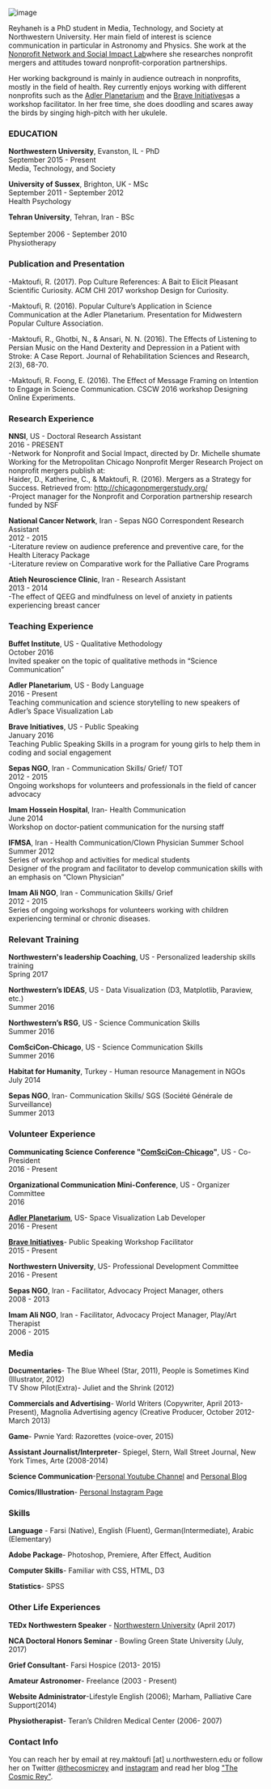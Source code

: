 ![image](https://github.com/reymaktoufi/Reyhaneh-Maktoufi/blob/master/Pic.jpg)

Reyhaneh is a PhD student in Media, Technology, and Society at Northwestern University. Her main field of interest is science communication in particular in Astronomy and Physics. She work at the [Nonprofit Network and Social Impact Lab](https://nnsi.northwestern.edu/about-us/people-2/)where she researches nonprofit mergers and attitudes toward nonprofit-corporation partnerships.

Her working background is mainly in audience outreach in nonprofits, mostly in the field of health. Rey currently enjoys working with different nonprofits such as the [Adler Planetarium](http://www.adlerplanetarium.org/#0m5qPHF4VP2Hw1TA.97) and the [Brave Initiatives](https://www.braveinitiatives.com/the-brave-team.html)as a workshop facilitator. In her free time, she does doodling and scares away the birds by singing high-pitch with her ukulele.


### EDUCATION

**Northwestern University**, Evanston, IL - PhD<br>
September  2015 - Present<br>
Media, Technology, and Society<br>

**University of Sussex**, Brighton, UK - MSc<br>
September 2011 - September 2012<br>
Health Psychology<br>

**Tehran University**, Tehran, Iran - BSc<br>                                     	
September 2006 - September 2010<br>
Physiotherapy<br>

### Publication and Presentation

-Maktoufi, R. (2017). Pop Culture References: A Bait to Elicit Pleasant Scientific Curiosity. ACM CHI 2017 workshop Design for Curiosity.<br>

-Maktoufi, R. (2016). Popular Culture’s Application in Science Communication at the Adler Planetarium. Presentation for Midwestern Popular Culture Association.<br>

-Maktoufi, R., Ghotbi, N., & Ansari, N. N. (2016). The Effects of Listening to Persian Music on the Hand Dexterity and Depression in a Patient with Stroke: A Case Report. Journal of Rehabilitation Sciences and Research, 2(3), 68-70.<br>

-Maktoufi, R. Foong, E. (2016). The Effect of Message Framing on Intention to Engage in Science Communication. CSCW 2016 workshop Designing Online Experiments.<br>

### Research Experience

**NNSI**, US - Doctoral Research Assistant<br>
2016 - PRESENT<br>
-Network for Nonprofit and Social Impact, directed by Dr. Michelle shumate<br> 
Working for the Metropolitan Chicago Nonprofit Merger Research Project on nonprofit mergers publish at:<br>
Haider, D., Katherine, C., & Maktoufi, R. (2016). Mergers as a Strategy for Success. Retrieved from: http://chicagonpmergerstudy.org/<br>
-Project manager for the Nonprofit and Corporation partnership research funded by NSF<br>

**National Cancer Network**, Iran - Sepas NGO Correspondent Research Assistant<br>
2012 - 2015<br>
-Literature review on audience preference and preventive care, for the Health Literacy Package <br>
-Literature review on Comparative work for the Palliative Care Programs <br>

**Atieh Neuroscience Clinic**, Iran - Research Assistant<br>
2013 - 2014<br>
-The effect of QEEG and mindfulness on level of anxiety in patients experiencing breast cancer<br>

### Teaching Experience

**Buffet Institute**, US - Qualitative Methodology<br>
October 2016 <br>
Invited speaker on the topic of qualitative methods in “Science Communication”<br>

**Adler Planetarium**, US - Body Language<br>
2016 - Present<br>
Teaching communication and science storytelling to new speakers of Adler’s Space Visualization Lab<br>

**Brave Initiatives**, US - Public Speaking<br>
January 2016<br>
Teaching Public Speaking Skills in a program for young girls to help them in coding and social engagement<br>

**Sepas NGO**, Iran - Communication Skills/ Grief/ TOT<br>
2012 - 2015<br>
Ongoing workshops for volunteers and professionals in the field of cancer advocacy <br>

**Imam Hossein Hospital**, Iran- Health Communication<br>
June 2014<br>
Workshop on doctor-patient communication for the nursing staff<br>

**IFMSA**, Iran - Health Communication/Clown Physician Summer School<br>
Summer 2012<br>
Series of workshop and activities for medical students<br>
Designer of the program and facilitator to develop communication skills with an emphasis on “Clown Physician” <br>

**Imam Ali NGO**, Iran - Communication Skills/ Grief<br>
2012 - 2015<br>
Series of ongoing workshops for volunteers working with children experiencing terminal or chronic diseases.<br>

### Relevant Training

**Northwestern's leadership Coaching**, US - Personalized leadership skills training<br>
Spring 2017

**Northwestern’s IDEAS**, US - Data Visualization (D3, Matplotlib, Paraview, etc.)<br>
Summer 2016<br>

**Northwestern’s RSG**, US - Science Communication Skills<br>
Summer 2016<br>

**ComSciCon-Chicago**, US - Science Communication Skills<br>
Summer 2016<br>

**Habitat for Humanity**, Turkey - Human resource Management in NGOs<br>
July 2014<br>

**Sepas NGO**, Iran- Communication Skills/ SGS (Société Générale de Surveillance)<br>
Summer 2013<br>

### Volunteer Experience

**Communicating Science Conference "[ComSciCon-Chicago](https://comscicon.com/people/reyhaneh-maktoufi)"**, US - Co-President<br>
2016 - Present<br>

**Organizational Communication Mini-Conference**, US - Organizer Committee<br>
2016<br>

**[Adler Planetarium](http://www.adlerplanetarium.org/become-a-volunteer/meet-our-volunteers/)**, US- Space Visualization Lab Developer<br>
2016 - Present<br>

**[Brave Initiatives](https://www.braveinitiatives.com/the-brave-team.html)**- Public Speaking Workshop Facilitator<br>
2015 - Present<br>

**Northwestern University**, US-  Professional Development Committee <br>
2016 - Present<br>

**Sepas NGO**, Iran - Facilitator, Advocacy Project Manager, others<br>
2008 - 2013<br>

**Imam Ali NGO**, Iran - Facilitator, Advocacy Project Manager, Play/Art Therapist<br>
2006 - 2015<br>

### Media

**Documentaries**- The Blue Wheel (Star, 2011), People is Sometimes Kind (Illustrator, 2012)<br>
TV Show Pilot(Extra)- Juliet and the Shrink (2012)<br>

**Commercials and Advertising**-  World Writers (Copywriter, April 2013- Present), Magnolia Advertising agency (Creative Producer, October 2012- March 2013)<br>

**Game**- Pwnie Yard: Razorettes (voice-over, 2015)<br>

**Assistant Journalist/Interpreter**- Spiegel, Stern, Wall Street Journal, New York Times, Arte (2008-2014)<br>

**Science Communication**-[Personal Youtube Channel](https://www.youtube.com/user/reyhanehmak) and [Personal Blog](https://reyhanehmaktoufi.wordpress.com)<br>

**Comics/Illustration**- [Personal Instagram Page ](https://www.instagram.com/reyhanehmc/)<br>


### Skills

**Language** - Farsi (Native), English (Fluent), German(Intermediate), Arabic (Elementary)<br>

**Adobe Package**- Photoshop, Premiere, After Effect, Audition<br>

**Computer Skills**- Familiar with CSS, HTML, D3<br>

**Statistics**- SPSS <br>

### Other Life Experiences
**TEDx Northwestern Speaker** - [Northwestern University](https://tedxnorthwesternu.com/speakers/) (April 2017)<br>

**NCA Doctoral Honors Seminar** - Bowling Green State University (July, 2017)<br>

**Grief Consultant**- Farsi Hospice (2013- 2015)<br>

**Amateur Astronomer**- Freelance (2003 - Present)<br>

**Website Administrator**-Lifestyle English (2006); Marham, Palliative Care Support(2014)<br>

**Physiotherapist**- Teran’s Children Medical Center (2006- 2007)<br>

### Contact Info
You can reach her by email at rey.maktoufi [at] u.northwestern.edu or follow her on Twitter [@thecosmicrey](https://twitter.com/thecosmicrey) and [instagram](https://www.instagram.com/reyhanehmc/) and read her blog ["The Cosmic Rey"](https://reyhanehmaktoufi.wordpress.com/).




